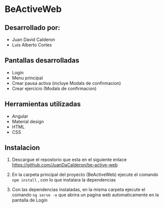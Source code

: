 # BeActiveWeb

## Desarrollado por:

* Juan David Calderon
* Luis Alberto Cortes

## Pantallas desarrolladas

- Login
- Menu principal
- Crear pausa activa (incluye Modals de confirmacion)
- Crear ejercicio (Modals de confirmacion)

## Herramientas utilizadas

- Angular
- Material design
- HTML
- CSS

## Instalacion

1. Descargue el repostorio que esta en el siguiente enlace https://github.com/JuanDaCalderon/be-active-web

2. En la carpeta principal del proyecto (BeActiveWeb) ejecute el comando `npm install` , con lo que instalara la dependencias 

3. Con las dependencias instaladas, en la misma carpeta ejecute el comando `ng serve -o` que abrira un pagina web automaticamente en la pantalla de Login
